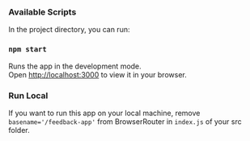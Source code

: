 ### Available Scripts

In the project directory, you can run:

### `npm start`

Runs the app in the development mode.\
Open [http://localhost:3000](http://localhost:3000) to view it in your browser.

### Run Local

If you want to run this app on your local machine, remove `basename='/feedback-app'` from BrowserRouter in `index.js` of your src folder.

